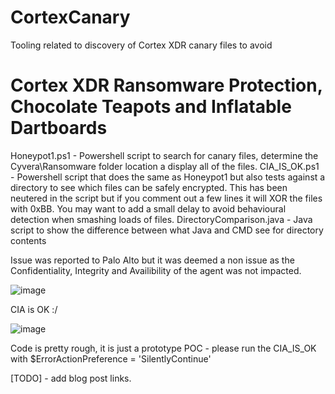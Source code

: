 # CortexCanary
Tooling related to discovery of Cortex XDR canary files to avoid 

# Cortex XDR Ransomware Protection, Chocolate Teapots and Inflatable Dartboards

Honeypot1.ps1 - Powershell script to search for canary files, determine the Cyvera\Ransomware folder location a display all of the files.
CIA_IS_OK.ps1 - Powershell script that does the same as Honeypot1 but also tests against a directory to see which files can be safely encrypted. This has been neutered in the script but if you comment out a few lines it will XOR the files with 0xBB. You may want to add a small delay to avoid behavioural detection when smashing loads of files.
DirectoryComparison.java - Java script to show the difference between what Java and CMD see for directory contents

Issue was reported to Palo Alto but it was deemed a non issue as the Confidentiality, Integrity and Availibility of the agent was not impacted. 

![image](https://github.com/user-attachments/assets/5c4a1bb3-5392-48ce-a72c-bfb239d19cdf)

CIA is OK :/ 

![image](https://github.com/user-attachments/assets/d11f8d33-7325-4b78-afaa-816dca210001)


Code is pretty rough, it is just a prototype POC - please run the CIA_IS_OK with $ErrorActionPreference = 'SilentlyContinue'

[TODO] - add blog post links.
